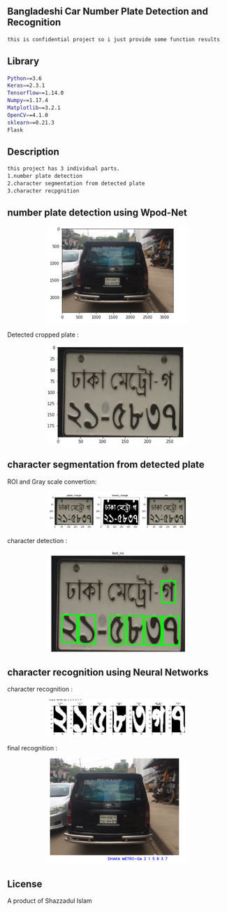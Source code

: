                                                    
  <!--[![Backers on Open Collective](https://opencollective.com/nest/backers/badge.svg)](https://opencollective.com/nest#backer)
  [![Sponsors on Open Collective](https://opencollective.com/nest/sponsors/badge.svg)](https://opencollective.com/nest#sponsor)-->
## Bangladeshi Car Number Plate Detection and Recognition
```bash
this is confidential project so i just provide some function results
```

## Library
```bash
Python==3.6
Keras==2.3.1
Tensorflow==1.14.0
Numpy==1.17.4
Matplotlib==3.2.1
OpenCV==4.1.0
sklearn==0.21.3
Flask
```
## Description
```bash
this project has 3 individual parts.
1.number plate detection
2.character segmentation from detected plate
3.character recpgnition
```
## number plate detection using Wpod-Net


<p align="center">
  <a  target="blank"><img src="https://github.com/MunPotter/Bangla-AI/blob/main/Screenshot_7.png" width="320" alt="img" /></a>
</p>
Detected cropped plate :
<p align="center">
  <a  target="blank"><img src="https://github.com/MunPotter/Bangla-AI/blob/main/Screenshot_8.png" width="320" alt="img" /></a>
</p>


## character segmentation from detected plate

ROI and Gray scale convertion:
<p align="center">
  <a  target="blank"><img src="https://github.com/MunPotter/Bangla-AI/blob/main/Screenshot_9.png" width="320" alt="img" /></a>
</p>
character detection :
<p align="center">
  <a  target="blank"><img src="https://github.com/MunPotter/Bangla-AI/blob/main/Screenshot_10.png" width="320" alt="img" /></a>
</p>



## character recognition using Neural Networks

character recognition :
<p align="center">
  <a  target="blank"><img src="https://github.com/MunPotter/Bangla-AI/blob/main/Screenshot_11.png" width="320" alt="img" /></a>
</p>
final recognition :
<p align="center">
  <a  target="blank"><img src="https://github.com/MunPotter/Bangla-AI/blob/main/Screenshot_12.png" width="320" alt="img" /></a>
</p>

## License
A product of Shazzadul Islam
